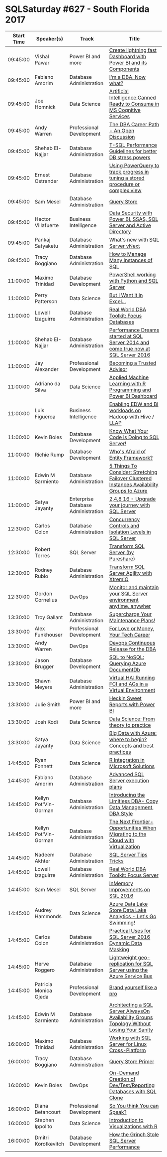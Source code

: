 # SQLSaturday #627 - South Florida 2017
Start Time|Speaker(s)|Track|Title
---|---|---|---
09:45:00|Vishal Pawar|Power BI and more|[Create lightning fast Dashboard with Power BI and its Components](59903.md)
09:45:00|Fabiano Amorim|Database Administration|[I'm a DBA. Now what?](61635.md)
09:45:00|Joe Homnick|Data Science|[Artificial Intelligence:Canned  Ready to Consume in MS Cognitive Services](63682.md)
09:45:00|Andy Warren|Professional Development|[The DBA Career Path - An Open Discussion](63764.md)
09:45:00|Shehab El-Najjar|Database Administration|[T-SQL Performance Guidelines for better DB stress powers](63974.md)
09:45:00|Ernest Ostrander|Database Administration|[Using PowerQuery to track progress in tuning a stored procedure or complex view](63991.md)
09:45:00|Sam Mesel|Database Administration|[Query Store](64055.md)
09:45:00|Hector Villafuerte|Business Intelligence|[Data Security with Power BI, SSAS, SQL Server and Active Directory](64101.md)
09:45:00|Pankaj Satyaketu|Database Administration|[What's new with SQL Server vNext](64102.md)
09:45:00|Tracy Boggiano|Database Administration|[How to Manage Many Instances of SQL](64441.md)
11:00:00|Maximo Trinidad|Database Development|[PowerShell working with Python and SQL Server](61657.md)
11:00:00|Perry Patterson|Data Science|[But I Want it in Excel...](63467.md)
11:00:00|Lowell Izaguirre|Database Administration|[Real World DBA Toolkit: Focus Databases](63911.md)
11:00:00|Shehab El-Najjar|Database Administration|[Performance Dreams started at SQL Server 2014 and come true now at SQL Server 2016](63973.md)
11:00:00|Jay Alexander|Professional Development|[Becoming a Trusted Advisor](64080.md)
11:00:00|Adriano da Silva|Data Science|[Applied Machine Learning with R Programming and Power BI Dashboard](64103.md)
11:00:00|Luis Figueroa|Business Intelligence|[Enabling EDW and BI workloads on Hadoop with Hive / LLAP](64154.md)
11:00:00|Kevin Boles|Database Development|[Know What Your Code is Doing to SQL Server!](64485.md)
11:00:00|Richie Rump|Database Development|[Who's Afraid of Entity Framework?](64904.md)
11:00:00|Edwin M Sarmiento|Database Administration|[5 Things To Consider: Stretching Failover Clustered Instances  Availability Groups to Azure](65194.md)
11:00:00|Satya Jayanty|Enterprise Database Administration|[2,4,8  16 - Upgrade your journey with SQL Server](66410.md)
12:30:00|Carlos Colon|Database Administration|[Concurrency Controls and Isolation Levels in SQL Server](64324.md)
12:30:00|Robert Torres|SQL Server|[Transform SQL Server (by Pureshare)](65396.md)
12:30:00|Rodney Rubio|Database Administration|[Transform SQL Server Agility with XtremIO](66513.md)
12:30:00|Gordon Cornelius|DevOps|[Monitor and maintain your SQL Server environment anytime, anywher](66639.md)
13:30:00|Troy Gallant|Database Administration|[Supercharge Your Maintenance Plans!](62624.md)
13:30:00|Alex Funkhouser|Professional Development|[For Love or Money, Your Tech Career](63736.md)
13:30:00|Andy Warren|DevOps|[Devops  Continuous Release for the DBA](63765.md)
13:30:00|Jason Brugger|Database Development|[SQL to NoSQL: Querying Azure DocumentDb](63802.md)
13:30:00|Shawn Meyers|Database Administration|[Virtual HA: Running FCI and AGs in a Virtual Environment](64032.md)
13:30:00|Julie Smith|Power BI and more|[Heckin Sweet Reports with Power BI](64089.md)
13:30:00|Josh Kodi|Data Science|[Data Science: From theory to practice](64330.md)
13:30:00|Satya Jayanty|Data Science|[Big Data with Azure: where to begin? Concepts and best practices](66408.md)
14:45:00|Ryan Fonnett|Data Science|[R Integration in Microsoft Solutions](61430.md)
14:45:00|Fabiano Amorim|Database Administration|[Advanced SQL Server execution plans](61633.md)
14:45:00|Kellyn Pot'Vin-Gorman|Database Administration|[Introducing the Limitless DBA-  Copy Data Management, DBA Style](62511.md)
14:45:00|Kellyn Pot'Vin-Gorman|Database Administration|[The Next Frontier-  Opportunities When Migrating to the Cloud with Virtualization](62512.md)
14:45:00|Nadeem Akhter|Database Administration|[SQL Server Tips  Tricks](63906.md)
14:45:00|Lowell Izaguirre|Database Administration|[Real World DBA Toolkit: Focus Server](63910.md)
14:45:00|Sam Mesel|SQL Server|[InMemory Improvements on SQL 2016](64056.md)
14:45:00|Audrey Hammonds|Data Science|[Azure Data Lake Store  Data Lake Analytics - Let's Go Swimming!](64079.md)
14:45:00|Carlos Colon|Database Administration|[Practical Uses for SQL Server 2016 Dynamic Data Masking](64325.md)
14:45:00|Herve Roggero|Database Administration|[Lightweight geo-replication for SQL Server using the Azure Service Bus](64344.md)
14:45:00|Patricia Monica Ojeda|Professional Development|[Brand yourself like a pro](64856.md)
14:45:00|Edwin M Sarmiento|Database Administration|[Architecting a SQL Server AlwaysOn Availability Groups Topology Without Losing Your Sanity](65193.md)
16:00:00|Maximo Trinidad|Database Administration|[Working with SQL Server for Linux Cross-Platform](62772.md)
16:00:00|Tracy Boggiano|Database Administration|[Query Store Primer](64440.md)
16:00:00|Kevin Boles|DevOps|[On-Demand Creation of Dev/Test/Reporting Databases with SQL Clone](64483.md)
16:00:00|Diana Betancourt|Professional Development|[So You think You can Speak?](64698.md)
16:00:00|Stephen Ippolito|Data Science|[Introduction to Visualizations with R](65557.md)
16:00:00|Dmitri Korotkevitch|Database Development|[How the Grinch Stole SQL Server Performance](66200.md)
